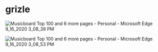 # grizle

![Musicboard Top 100 and 6 more pages - Personal - Microsoft​ Edge 9_16_2020 3_08_38 PM](https://user-images.githubusercontent.com/43784961/93371954-cc8c6500-f870-11ea-9800-900c97910763.png)


![Musicboard Top 100 and 6 more pages - Personal - Microsoft​ Edge 9_16_2020 3_08_53 PM](https://user-images.githubusercontent.com/43784961/93372468-8f74a280-f871-11ea-99c5-4a58c76ca533.png)
